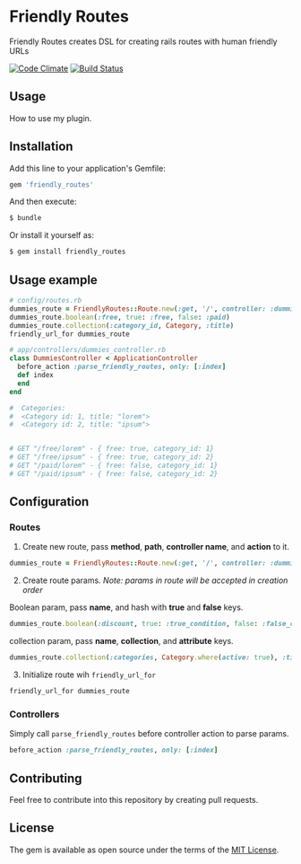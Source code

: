 # Friendly Routes
Friendly Routes creates DSL for creating rails routes with human friendly URLs

[![Code Climate](https://codeclimate.com/github/RoM4iK/friendly_routes/badges/gpa.svg)](https://codeclimate.com/github/RoM4iK/friendly_routes)
[![Build Status](https://travis-ci.org/RoM4iK/friendly_routes.svg?branch=master)](https://travis-ci.org/RoM4iK/friendly_routes)
## Usage
How to use my plugin.

## Installation
Add this line to your application's Gemfile:

```ruby
gem 'friendly_routes'
```

And then execute:
```bash
$ bundle
```

Or install it yourself as:
```bash
$ gem install friendly_routes
```
## Usage example

```ruby
# config/routes.rb
dummies_route = FriendlyRoutes::Route.new(:get, '/', controller: :dummies, action: :index)
dummies_route.boolean(:free, true: :free, false: :paid)
dummies_route.collection(:category_id, Category, :title)
friendly_url_for dummies_route

# app/controllers/dummies_controller.rb
class DummiesController < ApplicationController
  before_action :parse_friendly_routes, only: [:index]
  def index
  end
end

#  Categories:
#  <Category id: 1, title: "lorem">
#  <Category id: 2, title: "ipsum">


# GET "/free/lorem" - { free: true, category_id: 1}
# GET "/free/ipsum" - { free: true, category_id: 2}
# GET "/paid/lorem" - { free: false, category_id: 1}
# GET "/paid/ipsum" - { free: false, category_id: 2}
```

## Configuration
### Routes

1. Create new route, pass **method**, **path**, **controller name**, and **action** to it.
```ruby
dummies_route = FriendlyRoutes::Route.new(:get, '/', controller: :dummies, action: :index)
```
2. Create route params. *Note: params in route will be accepted in creation order*

Boolean param, pass **name**, and hash with **true** and **false** keys.
```ruby
dummies_route.boolean(:discount, true: :true_condition, false: :false_condition)
```

collection param, pass **name**, **collection**, and **attribute** keys.
```ruby
dummies_route.collection(:categories, Category.where(active: true), :title)
```
3. Initialize route wih `friendly_url_for`
```ruby
friendly_url_for dummies_route
```

### Controllers
Simply call `parse_friendly_routes` before controller action to parse params.
```ruby
before_action :parse_friendly_routes, only: [:index]
```

## Contributing
Feel free to contribute into this repository by creating pull requests.

## License
The gem is available as open source under the terms of the [MIT License](http://opensource.org/licenses/MIT).
